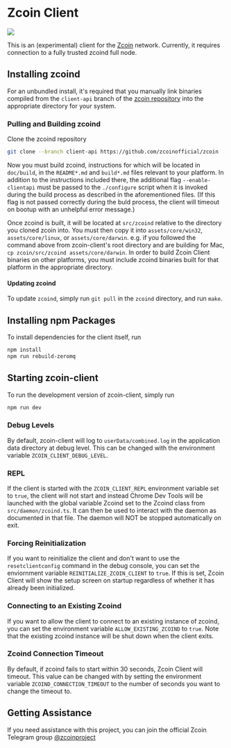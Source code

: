 # Zcoin Client

![](.github/github-zcoin-client-header.png)

This is an (experimental) client for the [Zcoin](https://zcoin.io/) network. Currently, it requires connection to a
fully trusted zcoind full node.

## Installing zcoind

For an unbundled install, it's required that you manually link binaries compiled from the `client-api` branch of the
[zcoin repository](https://github.com/zcoinofficial/zcoin) into the appropriate directory for your system.

### Pulling and Building zcoind

Clone the zcoind repository

```bash
git clone --branch client-api https://github.com/zcoinofficial/zcoin
```

Now you must build zcoind, instructions for which will be located in `doc/build`, in the `README*.md` and `build*.md`
files relevant to your platform. In addition to the instructions included there, the additional flag `--enable-clientapi`
must be passed to the `./configure` script when it is invoked during the build process as described in the aforementioned
files. (If this flag is not passed correctly during the buld process, the client will timeout on bootup with an unhelpful
error message.)

Once zcoind is built, it will be located at `src/zcoind` relative to the directory you cloned zcoin into. You must then
copy it into `assets/core/win32`, `assets/core/linux`, or `assets/core/darwin`. e.g. if you followed the command above
from zcoin-client's root directory and are building for Mac, `cp zcoin/src/zcoind assets/core/darwin`. In order to
build Zcoin Client binaries on other platforms, you must include zcoind binaries built for that platform in the appropriate directory.

#### Updating zcoind

To update `zcoind`, simply run `git pull` in the `zcoind` directory, and run `make`.

## Installing npm Packages

To install dependencies for the client itself, run

```bash
npm install
npm run rebuild-zeromq
```

## Starting zcoin-client

To run the development version of zcoin-client, simply run

```bash
npm run dev
```

### Debug Levels

By default, zcoin-client will log to `userData/combined.log` in the application data directory at debug level. This
can be changed with the environment variable `ZCOIN_CLIENT_DEBUG_LEVEL`.

### REPL

If the client is started with the `ZCOIN_CLIENT_REPL` environment variable set to `true`, the client will not start
and instead Chrome Dev Tools will be launched with the global variable Zcoind set to the Zcoind class from
`src/daemon/zcoind.ts`. It can then be used to interact with the daemon as documented in that file. The daemon will
NOT be stopped automatically on exit.

### Forcing Reinitialization

If you want to reinitialize the client and don't want to use the `resetclientconfig` command in the debug console, you
can set the enviornment variable `REINITIALIZE_ZCOIN_CLIENT` to `true`. If this is set, Zcoin Client will show the setup
screen on startup regardless of whether it has already been initialized.

### Connecting to an Existing Zcoind

If you want to allow the client to connect to an existing instance of zcoind, you can set the environment variable
`ALLOW_EXISTING_ZCOIND` to `true`. Note that the existing zcoind instance will be shut down when the client exits.

### Zcoind Connection Timeout

By default, if zcoind fails to start within 30 seconds, Zcoin Client will timeout. This value can be changed with by
setting the environment variable `ZCOIND_CONNECTION_TIMEOUT` to the number of seconds you want to change the timeout to.

## Getting Assistance

If you need assistance with this project, you can join the official Zcoin Telegram group
[@zcoinproject](https://t.me/zcoinproject)
